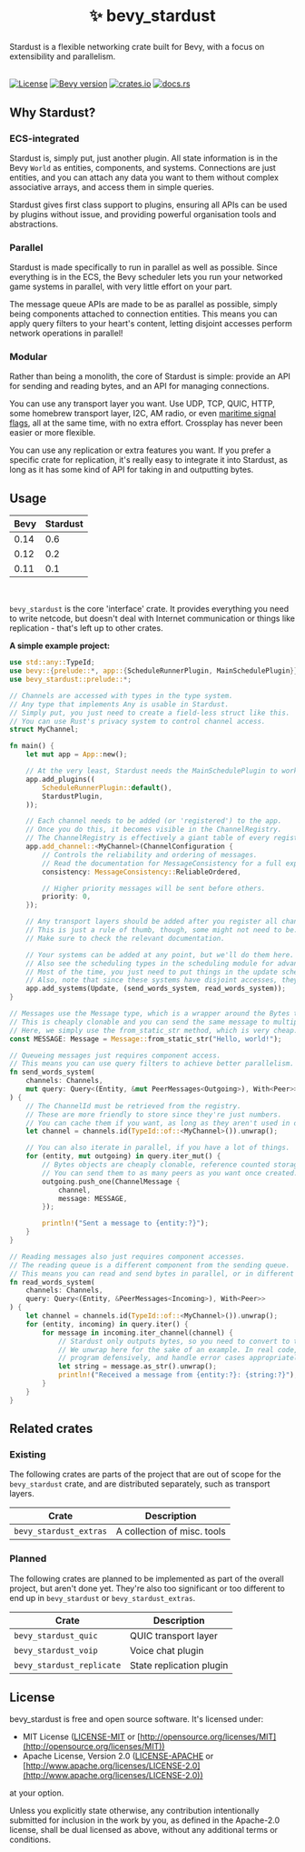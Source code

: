 <h1><p align="center">✨ bevy_stardust</p></h1>
Stardust is a flexible networking crate built for Bevy, with a focus on extensibility and parallelism.
<br></br>

[![License](https://img.shields.io/badge/license-MIT_or_Apache_2.0-green)](#license)
[![Bevy version](https://img.shields.io/badge/bevy-0.14-blue?color=blue)](https://bevyengine.org/)
[![crates.io](https://img.shields.io/crates/v/bevy_stardust)](https://crates.io/crates/bevy_stardust)
[![docs.rs](https://img.shields.io/docsrs/bevy_stardust)](https://docs.rs/bevy_stardust/latest/bevy_stardust/)

## Why Stardust?
### ECS-integrated
Stardust is, simply put, just another plugin. All state information is in the Bevy `World` as entities, components, and systems. Connections are just entities, and you can attach any data you want to them without complex associative arrays, and access them in simple queries.

Stardust gives first class support to plugins, ensuring all APIs can be used by plugins without issue, and providing powerful organisation tools and abstractions.

### Parallel
Stardust is made specifically to run in parallel as well as possible. Since everything is in the ECS, the Bevy scheduler lets you run your networked game systems in parallel, with very little effort on your part.

The message queue APIs are made to be as parallel as possible, simply being components attached to connection entities. This means you can apply query filters to your heart's content, letting disjoint accesses perform network operations in parallel!

### Modular
Rather than being a monolith, the core of Stardust is simple: provide an API for sending and reading bytes, and an API for managing connections.

You can use any transport layer you want. Use UDP, TCP, QUIC, HTTP, some homebrew transport layer, I2C, AM radio, or even [maritime signal flags](https://en.wikipedia.org/wiki/International_maritime_signal_flags), all at the same time, with no extra effort. Crossplay has never been easier or more flexible.

You can use any replication or extra features you want. If you prefer a specific crate for replication, it's really easy to integrate it into Stardust, as long as it has some kind of API for taking in and outputting bytes.

## Usage
| Bevy | Stardust |
| ---- | -------- |
| 0.14 | 0.6      |
| 0.12 | 0.2      |
| 0.11 | 0.1      |

<br>

`bevy_stardust` is the core 'interface' crate. It provides everything you need to write netcode, but doesn't deal with Internet communication or things like replication - that's left up to other crates.


**A simple example project:**
```rust
use std::any::TypeId;
use bevy::{prelude::*, app::{ScheduleRunnerPlugin, MainSchedulePlugin}};
use bevy_stardust::prelude::*;

// Channels are accessed with types in the type system.
// Any type that implements Any is usable in Stardust.
// Simply put, you just need to create a field-less struct like this.
// You can use Rust's privacy system to control channel access.
struct MyChannel;

fn main() {
    let mut app = App::new();

    // At the very least, Stardust needs the MainSchedulePlugin to work.
    app.add_plugins((
        ScheduleRunnerPlugin::default(),
        StardustPlugin,
    ));

    // Each channel needs to be added (or 'registered') to the app.
    // Once you do this, it becomes visible in the ChannelRegistry.
    // The ChannelRegistry is effectively a giant table of every registered channel.
    app.add_channel::<MyChannel>(ChannelConfiguration {
        // Controls the reliability and ordering of messages.
        // Read the documentation for MessageConsistency for a full explanation.
        consistency: MessageConsistency::ReliableOrdered,

        // Higher priority messages will be sent before others.
        priority: 0,
    });

    // Any transport layers should be added after you register all channels.
    // This is just a rule of thumb, though, some might not need to be.
    // Make sure to check the relevant documentation.

    // Your systems can be added at any point, but we'll do them here.
    // Also see the scheduling types in the scheduling module for advanced usage.
    // Most of the time, you just need to put things in the update schedule.
    // Also, note that since these systems have disjoint accesses, they run in parallel.
    app.add_systems(Update, (send_words_system, read_words_system));
}

// Messages use the Message type, which is a wrapper around the Bytes type.
// This is cheaply clonable and you can send the same message to multiple peers without copying.
// Here, we simply use the from_static_str method, which is very cheap.
const MESSAGE: Message = Message::from_static_str("Hello, world!");

// Queueing messages just requires component access.
// This means you can use query filters to achieve better parallelism.
fn send_words_system(
    channels: Channels,
    mut query: Query<(Entity, &mut PeerMessages<Outgoing>), With<Peer>>
) {
    // The ChannelId must be retrieved from the registry.
    // These are more friendly to store since they're just numbers.
    // You can cache them if you want, as long as they aren't used in different Worlds.
    let channel = channels.id(TypeId::of::<MyChannel>()).unwrap();

    // You can also iterate in parallel, if you have a lot of things.
    for (entity, mut outgoing) in query.iter_mut() {
        // Bytes objects are cheaply clonable, reference counted storages.
        // You can send them to as many peers as you want once created.
        outgoing.push_one(ChannelMessage {
            channel,
            message: MESSAGE,
        });

        println!("Sent a message to {entity:?}");
    }
}

// Reading messages also just requires component accesses.
// The reading queue is a different component from the sending queue.
// This means you can read and send bytes in parallel, or in different systems.
fn read_words_system(
    channels: Channels,
    query: Query<(Entity, &PeerMessages<Incoming>), With<Peer>>
) {
    let channel = channels.id(TypeId::of::<MyChannel>()).unwrap();
    for (entity, incoming) in query.iter() {
        for message in incoming.iter_channel(channel) {
            // Stardust only outputs bytes, so you need to convert to the desired type.
            // We unwrap here for the sake of an example. In real code, you should
            // program defensively, and handle error cases appropriately.
            let string = message.as_str().unwrap();
            println!("Received a message from {entity:?}: {string:?}");
        }
    }
}
```

## Related crates
### Existing
The following crates are parts of the project that are out of scope for the `bevy_stardust` crate, and are distributed separately, such as transport layers.

| Crate                  | Description                 |
|------------------------|-----------------------------|
| `bevy_stardust_extras` | A collection of misc. tools |

### Planned
The following crates are planned to be implemented as part of the overall project, but aren't done yet. They're also too significant or too different to end up in `bevy_stardust` or `bevy_stardust_extras`.

| Crate                     | Description              |
|---------------------------|--------------------------|
| `bevy_stardust_quic`      | QUIC transport layer     |
| `bevy_stardust_voip`      | Voice chat plugin        |
| `bevy_stardust_replicate` | State replication plugin |

## License
bevy_stardust is free and open source software. It's licensed under:
* MIT License ([LICENSE-MIT](LICENSE-MIT) or [http://opensource.org/licenses/MIT](http://opensource.org/licenses/MIT))
* Apache License, Version 2.0 ([LICENSE-APACHE](LICENSE-APACHE) or [http://www.apache.org/licenses/LICENSE-2.0](http://www.apache.org/licenses/LICENSE-2.0))

at your option.

Unless you explicitly state otherwise, any contribution intentionally submitted for inclusion in the work by you, as defined in the Apache-2.0 license, shall be dual licensed as above, without any additional terms or conditions.